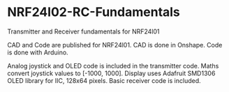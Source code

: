 # NRF24l02-RC-Fundamentals
Transmitter and Receiver fundamentals for NRF24l01 

CAD and Code are published for NRF24l01. CAD is done in Onshape. Code is done with Arduino.

Analog joystick and OLED code is included in the transmitter code. Maths convert joystick values to [-1000, 1000]. Display uses Adafruit SMD1306 OLED library for IIC, 128x64 pixels. 
Basic receiver code is included.
